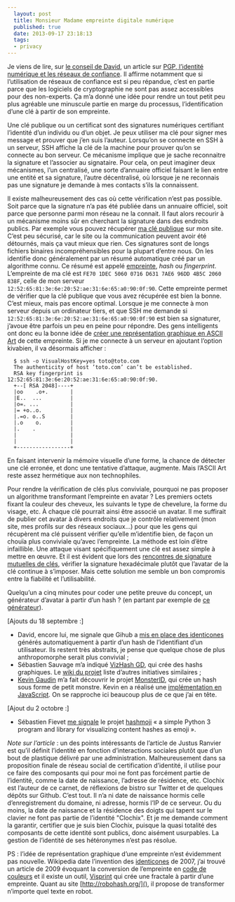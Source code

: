 ```yaml
---
  layout: post
  title: Monsieur Madame empreinte digitale numérique
  published: true
  date: 2013-09-17 23:18:13
  tags:
  - privacy
---
```


Je viens de lire, sur [le conseil de David](https://twitter.com/davidbgk/status/377541817488932864), un article sur [PGP, l’identité numérique et les réseaux de confiance](http://bitcoinism.blogspot.nl/2013/09/building-pgp-web-of-trust-that-people.html). Il affirme notamment que si l’utilisation de réseaux de confiance est si peu répandue, c’est en partie parce que les logiciels de cryptographie ne sont pas assez accessibles pour des non-experts. Ça m’a donné une idée pour rendre un tout petit peu plus agréable une minuscule partie en marge du processus, l’identification d’une clé à partir de son empreinte.

Une clé publique ou un certificat sont des signatures numériques certifiant l’identité d’un individu ou d’un objet. Je peux utiliser ma clé pour signer mes message et prouver que j’en suis l’auteur. Lorsqu’on se connecte en SSH à un serveur, SSH affiche la clé de la machine pour prouver qu’on se connecte au bon serveur. Ce mécanisme implique que je sache reconnaitre la signature et l’associer au signataire. Pour cela, on peut imaginer deux mécanismes, l’un centralisé, une sorte d’annuaire officiel faisant le lien entre une entité et sa signature, l’autre décentralisé, où lorsque je ne reconnais pas une signature je demande à mes contacts s’ils la connaissent.

Il existe malheureusement des cas où cette vérification n’est pas possible. Soit parce que la signature n’a pas été publiée dans un annuaire officiel, soit parce que personne parmi mon réseau ne la connait. Il faut alors recourir à un mécanisme moins sûr en cherchant la signature dans des endroits publics. Par exemple vous pouvez récupérer [ma clé publique](http://clochix.net/public.asc) sur mon site. C’est peu sécurisé, car le site ou la communication peuvent avoir été détournés, mais ça vaut mieux que rien. Ces signatures sont de longs fichiers binaires incompréhensibles pour la plupart d’entre nous. On les identifie donc généralement par un résumé automatique créé par un algorithme connu. Ce résumé est appelé [empreinte](http://fr.wikipedia.org/wiki/Hash), *hash* ou *fingerprint*. L’empreinte de ma clé est `FE70 1DEC 5060 0716 D631 7AE6 96DD 4B5C 2060 838F`, celle de mon serveur `12:52:65:81:3e:6e:20:52:ae:31:6e:65:a0:90:0f:90`. Cette empreinte permet de vérifier que la clé publique que vous avez récupérée est bien la bonne. C’est mieux, mais pas encore optimal. Lorsque je me connecte à mon serveur depuis un ordinateur tiers, et que SSH me demande si `12:52:65:81:3e:6e:20:52:ae:31:6e:65:a0:90:0f:90` est bien sa signaturer, j’avoue être parfois un peu en peine pour répondre. Des gens intelligents ont donc eu la bonne idée de [créer une représentation graphique en ASCII Art](http://fr.wikipedia.org/wiki/Key_signing_party) de cette empreinte. Si je me connecte à un serveur en ajoutant l’option kivabien, il va désormais afficher :

      $ ssh -o VisualHostKey=yes toto@toto.com
      The authenticity of host ’toto.com’ can’t be established.
      RSA key fingerprint is 12:52:65:81:3e:6e:20:52:ae:31:6e:65:a0:90:0f:90.
      +--[ RSA 2048]----+
      |oo    .o+.       |
      |E..  ...         |
      |o=. ...          |
      |= +o..o.         |
      |.=o. o..S        |
      |.o    o.         |
      |.    .           |
      |                 |
      |                 |
      +-----------------+

En faisant intervenir la mémoire visuelle d’une forme, la chance de détecter une clé erronée, et donc une tentative d’attaque, augmente. Mais l’ASCII Art reste assez hermétique aux non technophiles.

Pour rendre la vérification de clés plus conviviale, pourquoi ne pas proposer un algorithme transformant l’empreinte en avatar ? Les premiers octets fixant la couleur des cheveux, les suivants le type de chevelure, la forme du visage, etc. À chaque clé pourrait ainsi être associé un avatar. Il me suffirait de publier cet avatar à divers endroits que je contrôle relativement (mon site, mes profils sur des réseaux sociaux…) pour que les gens qui récupèrent ma clé puissent vérifier qu’elle m’identifie bien, de façon un chouïa plus conviviale qu’avec l’empreinte. La méthode est loin d’être infaillible. Une attaque visant spécifiquement une clé est assez simple à mettre en œuvre. Et il est évident que lors des [rencontres de signature mutuelles de clés](http://fr.wikipedia.org/wiki/Key_signing_party), vérifier la signature hexadécimale plutôt que l’avatar de la clé continue à s’imposer. Mais cette solution me semble un bon compromis entre la fiabilité et l’utilisabilité.

Quelqu’un a cinq minutes pour coder une petite preuve du concept, un générateur d’avatar à partir d’un hash ? (en partant par exemple de [ce générateur](http://codepen.io/TimPietrusky/pen/JglCv)).

\[Ajouts du 18 septembre :\]
 - David, encore lui, me signale que Gihub a [mis en place des identicones](https://github.com/blog/1586-identicons) générés automatiquement à partir d’un hash de l’identifiant d’un utilisateur. Ils restent très abstraits, je pense que quelque chose de plus anthropomorphe serait plus convivial ;
 - Sébastien Sauvage m’a indiqué [VizHash GD](https://github.com/sebsauvage/VizHash), qui crée des hashs graphiques. Le [wiki du projet](http://sebsauvage.net/wiki/doku.php?id=php:vizhash_gd) liste d’autres initiatives similaires ;
 - [Kevin Gaudin](https://plus.google.com/105599514712357912650/posts) m’a fait découvrir le projet [MonsterID](http://www.splitbrain.org/projects/monsterid), qui crée un hash sous forme de petit monstre. Kevin en a réalisé une [implémentation en JavaScript](http://kevingaudin.github.io/monsterid.js/). On se rapproche ici beaucoup plus de ce que j’ai en tête.

\[Ajout du 2 octobre :\]
 - Sébastien Fievet [me signale](https://twitter.com/zyegfryed/status/385298908379090944) le projet [hashmoji](https://github.com/mcroydon/hashmoji) « a simple Python 3 program and library for visualizing content hashes as emoji ».

*Note sur l’article* : un des points intéressants de l’article de Justus Ranvier est qu’il définit l’identité en fonction d’interactions sociales plutôt que d’un bout de plastique délivré par une administration. Malheureusement dans sa proposition finale de réseau social de certification d’identité, il utilise pour ce faire des composants qui pour moi ne font pas forcément partie de l’identité, comme la date de naissance, l’adresse de résidence, etc. Clochix est l’auteur de ce carnet, de réflexions de bistro sur Twitter et de quelques dépôts sur Github. C’est tout. Il n’a ni date de naissance hormis celle d’enregistrement du domaine, ni adresse, hormis l’IP de ce serveur. Ou du moins, la date de naissance et la résidence des doigts qui tapent sur le clavier ne font pas partie de l’identité "Clochix". Et je me demande comment la garantir, certifier que je suis bien Clochix, puisque la quasi totalité des composants de cette identité sont publics, donc aisément usurpables. La gestion de l’identité de ses hétéronymes n’est pas résolue.

PS : l’idée de représentation graphique d’une empreinte n’est évidemment pas nouvelle. Wikipedia date l’invention des [identicones](http://en.wikipedia.org/wiki/Identicon) de 2007, j’ai trouvé un article de 2009 évoquant la conversion de l’empreinte en [code de couleurs](http://blog.bentobako.org/index.php?post/2009/02/02/A-visual-way-to-check-fingerprints) et il existe un outil, [Visprint](http://www.tastyrabbit.net/visprint/) qui crée une fractale à partir d’une empreinte. Quant au site [http://robohash.org/](), il propose de transformer n’importe quel texte en robot.

